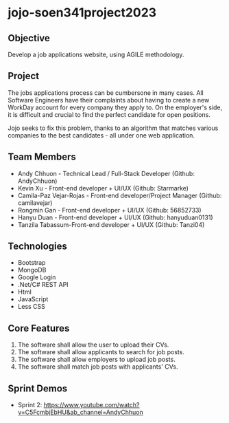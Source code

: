 # jojo-soen341project2023

## Objective

Develop a job applications website, using AGILE methodology.

## Project

The jobs applications process can be cumbersone in many cases. All Software Engineers have their complaints about having to create a new WorkDay account for every company they apply to. On the employer's side, it is difficult and crucial to find the perfect candidate for open positions.

Jojo seeks to fix this problem, thanks to an algorithm that matches various companies to the best candidates - all under one web application.

## Team Members

- Andy Chhuon - Technical Lead / Full-Stack Developer (Github: AndyChhuon)
- Kevin Xu - Front-end developer + UI/UX (Github: Starmarke)
- Camila-Paz Vejar-Rojas - Front-end developer/Project Manager (Github: camilavejar)
- Rongmin Gan - Front-end developer + UI/UX (Github: 56852733)
- Hanyu Duan - Front-end developer + UI/UX (Github: hanyuduan0131)
- Tanzila Tabassum-Front-end developer + UI/UX (Github: Tanzi04)

## Technologies

- Bootstrap
- MongoDB
- Google Login
- .Net/C# REST API
- Html
- JavaScript
- Less CSS

## Core Features

1. The software shall allow the user to upload their CVs.
2. The software shall allow applicants to search for job posts.
3. The software shall allow employers to upload job posts.
4. The software shall match job posts with applicants' CVs.

## Sprint Demos
- Sprint 2: https://www.youtube.com/watch?v=C5FcmbjEbHU&ab_channel=AndyChhuon

